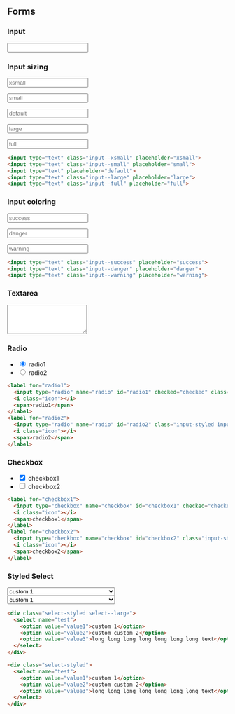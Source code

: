 <h2 id="forms">Forms</h2>

### Input

<div class="docs-example">
  <input type="text">
</div>

### Input sizing

<div class="docs-example">
  <p><input type="text" class="input--xsmall" placeholder="xsmall"></p>
  <p><input type="text" class="input--small" placeholder="small"></p>
  <p><input type="text" placeholder="default"></p>
  <p><input type="text" class="input--large" placeholder="large"></p>
  <p><input type="text" class="input--full" placeholder="full"></p>
</div>

```html
<input type="text" class="input--xsmall" placeholder="xsmall">
<input type="text" class="input--small" placeholder="small">
<input type="text" placeholder="default">
<input type="text" class="input--large" placeholder="large">
<input type="text" class="input--full" placeholder="full">
```

### Input coloring

<div class="docs-example">
  <p><input type="text" class="input--success" placeholder="success"></p>
  <p><input type="text" class="input--danger" placeholder="danger"></p>
  <p><input type="text" class="input--warning" placeholder="warning"></p>
</div>

```html
<input type="text" class="input--success" placeholder="success">
<input type="text" class="input--danger" placeholder="danger">
<input type="text" class="input--warning" placeholder="warning">
```


### Textarea

<div class="docs-example">
  <textarea name="" rows="4" class="input--full"></textarea>
</div>


### Radio

<div class="docs-example">
  <ul class="list-inline">
    <li>
      <label for="radio1">
        <input type="radio" name="radio" id="radio1" checked="checked" class="input-styled input--radio">
        <i class="icon"></i>
        <span>radio1</span>
      </label>
    </li>
    <li>
      <label for="radio2">
        <input type="radio" name="radio" id="radio2" class="input-styled input--radio">
        <i class="icon"></i>
        <span>radio2</span>
      </label>
    </li>
  </ul>
</div>


```html
<label for="radio1">
  <input type="radio" name="radio" id="radio1" checked="checked" class="input-styled input--radio">
  <i class="icon"></i>
  <span>radio1</span>
</label>
<label for="radio2">
  <input type="radio" name="radio" id="radio2" class="input-styled input--radio">
  <i class="icon"></i>
  <span>radio2</span>
</label>
```

### Checkbox

<div class="docs-example">
  <ul class="list-inline">
    <li>
      <label for="checkbox1">
        <input type="checkbox" name="checkbox" id="checkbox1" checked="checked" class="input-styled input--check">
        <i class="icon"></i>
        <span>checkbox1</span>
      </label>
    </li>
    <li>
      <label for="checkbox2">
        <input type="checkbox" name="checkbox" id="checkbox2" class="input-styled input--check">
        <i class="icon"></i>
        <span>checkbox2</span>
      </label>
    </li>
  </ul>
</div>

```html
<label for="checkbox1">
  <input type="checkbox" name="checkbox" id="checkbox1" checked="checked" class="input-styled input--check">
  <i class="icon"></i>
  <span>checkbox1</span>
</label>
<label for="checkbox2">
  <input type="checkbox" name="checkbox" id="checkbox2" class="input-styled input--check">
  <i class="icon"></i>
  <span>checkbox2</span>
</label>
```


### Styled Select


<div class="docs-example">
  <div class="select-styled select--large mb10">
    <select name="test">
      <option value="value1">custom 1</option>
      <option value="value2">custom custom 2</option>
      <option value="value3">long long long long long long long text</option>
    </select>
  </div>
  <div class="select-styled">
    <select name="test">
      <option value="value1">custom 1</option>
      <option value="value2">custom custom 2</option>
      <option value="value3">long long long long long long long text</option>
    </select>
  </div>
</div>

```html
<div class="select-styled select--large">
  <select name="test">
    <option value="value1">custom 1</option>
    <option value="value2">custom custom 2</option>
    <option value="value3">long long long long long long long text</option>
  </select>
</div>

<div class="select-styled">
  <select name="test">
    <option value="value1">custom 1</option>
    <option value="value2">custom custom 2</option>
    <option value="value3">long long long long long long long text</option>
  </select>
</div>
```
